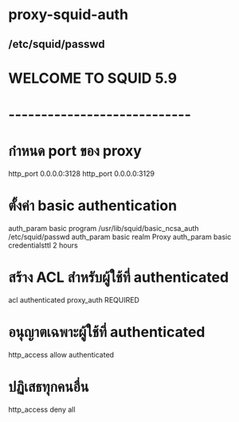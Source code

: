 # proxy-squid-auth

## /etc/squid/passwd

#       WELCOME TO SQUID 5.9
#       ----------------------------
# กำหนด port ของ proxy
http_port 0.0.0.0:3128
http_port 0.0.0.0:3129

# ตั้งค่า basic authentication
auth_param basic program /usr/lib/squid/basic_ncsa_auth /etc/squid/passwd
auth_param basic realm Proxy
auth_param basic credentialsttl 2 hours

# สร้าง ACL สำหรับผู้ใช้ที่ authenticated
acl authenticated proxy_auth REQUIRED

# อนุญาตเฉพาะผู้ใช้ที่ authenticated
http_access allow authenticated

# ปฏิเสธทุกคนอื่น
http_access deny all
